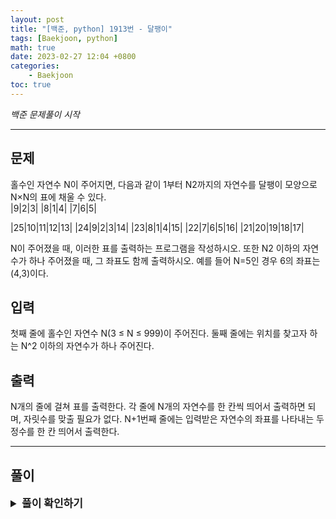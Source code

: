 ```yaml
---
layout: post
title: "[백준, python] 1913번 - 달팽이"
tags: [Baekjoon, python]
math: true
date: 2023-02-27 12:04 +0800
categories:
    - Baekjoon
toc: true
---
```

_백준 문제풀이 시작_
* * *
## 문제
홀수인 자연수 N이 주어지면, 다음과 같이 1부터 N2까지의 자연수를 달팽이 모양으로 N×N의 표에 채울 수 있다.   
|9|2|3|
|8|1|4|
|7|6|5|

|25|10|11|12|13|
|24|9|2|3|14|
|23|8|1|4|15|
|22|7|6|5|16|
|21|20|19|18|17|

N이 주어졌을 때, 이러한 표를 출력하는 프로그램을 작성하시오. 또한 N2 이하의 자연수가 하나 주어졌을 때, 그 좌표도 함께 출력하시오. 예를 들어 N=5인 경우 6의 좌표는 (4,3)이다.
## 입력
첫째 줄에 홀수인 자연수 N(3 ≤ N ≤ 999)이 주어진다. 둘째 줄에는 위치를 찾고자 하는 N^2 이하의 자연수가 하나 주어진다.
## 출력
N개의 줄에 걸쳐 표를 출력한다. 각 줄에 N개의 자연수를 한 칸씩 띄어서 출력하면 되며, 자릿수를 맞출 필요가 없다. N+1번째 줄에는 입력받은 자연수의 좌표를 나타내는 두 정수를 한 칸 띄어서 출력한다.
* * *
## 풀이
<details>
<summary style="font-weight:bold; font-size:17px">풀이 확인하기</summary>
<div markdown="1">
  이번 문제는 구현 문제로 문제에 주어진 조건대로만 문제를 풀면 풀 수 있다. 그래서 머릿속에 떠오르는 그대로 코드를 짰다. 그래서 코드가 상당히 길고 더러운데 이 부분은 충분히 줄일 수 있을 것 같다..

```python
import sys
input = sys.stdin.readline

num = int(input())

lis = [[0 for _ in range(num)] for _ in range(num)]

find = int(input())

howMany = 1

currentx = int(num/2)
currenty = int(num/2)
lis[currentx][currenty] = 1
wherex = currentx
wherey = currenty

num2 = 2
for i in range(num - int(num/2) -1):
    currentx -= 1
    lis[currentx][currenty] = num2
    if(num2 == find):
        wherex = currentx
        wherey = currenty
    num2 += 1
    for _ in range(howMany):
        currenty += 1
        lis[currentx][currenty] = num2
        if(num2 == find):
            wherex = currentx
            wherey = currenty
        num2 += 1
    howMany += 1
    for _ in range(howMany):
        currentx += 1
        lis[currentx][currenty] = num2
        if(num2 == find):
            wherex = currentx
            wherey = currenty
        num2 += 1
        
    for _ in range(howMany):
        currenty -= 1
        lis[currentx][currenty] = num2
        if(num2 == find):
            wherex = currentx
            wherey = currenty
        num2 += 1

    for _ in range(howMany):
        currentx -= 1
        lis[currentx][currenty] = num2
        if(num2 == find):
            wherex = currentx
            wherey = currenty
        num2 += 1
    
    howMany+=1
    
for i in lis:
    print(*i)

print(wherex+1, end = " ")
print(wherey+1)
```
</div>
</details>